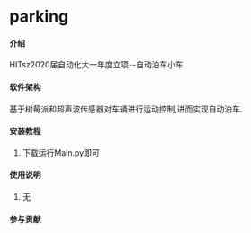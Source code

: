 # parking

#### 介绍
HITsz2020届自动化大一年度立项--自动泊车小车

#### 软件架构
基于树莓派和超声波传感器对车辆进行运动控制,进而实现自动泊车.


#### 安装教程

1.  下载运行Main.py即可

#### 使用说明

1.  无

#### 参与贡献

